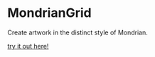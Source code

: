 # MondrianGrid
Create artwork in the distinct style of Mondrian.

[try it out here!](https://kconnorbrown.github.io/MondrianGrid/)

